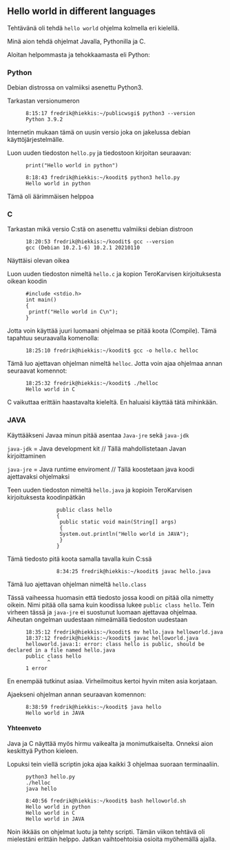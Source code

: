 ## Hello world in different languages

Tehtävänä oli tehdä `hello world` ohjelma kolmella eri kielellä.

Minä aion tehdä ohjelmat Javalla, Pythonilla ja C.

Aloitan helpommasta ja tehokkaamasta eli Python:

### Python

Debian distrossa on valmiiksi asenettu Python3.

Tarkastan versionumeron

          8:15:17 fredrik@hiekkis:~/publicwsgi$ python3 --version
          Python 3.9.2
          
Internetin mukaan tämä on uusin versio joka on jakelussa debian käyttöjärjestelmälle.

Luon uuden tiedoston `hello.py` ja tiedostoon kirjoitan seuraavan:

          print("Hello world in python")
          
          8:18:43 fredrik@hiekkis:~/koodit$ python3 hello.py 
          Hello world in python
          
Tämä oli äärimmäisen helppoa

### C

Tarkastan mikä versio C:stä on asenettu valmiiksi debian distroon

          18:20:53 fredrik@hiekkis:~/koodit$ gcc --version
          gcc (Debian 10.2.1-6) 10.2.1 20210110
Näyttäisi olevan oikea

Luon uuden tiedoston nimeltä `hello.c` ja kopion TeroKarvisen kirjoituksesta oikean koodin

          #include <stdio.h>
          int main()
          {
           printf("Hello world in C\n");
          }
Jotta voin käyttää juuri luomaani ohjelmaa se pitää koota (Compile). Tämä tapahtuu seuraavalla komenolla:

          18:25:10 fredrik@hiekkis:~/koodit$ gcc -o hello.c helloc
          
Tämä luo ajettavan ohjelman nimeltä `helloc`. Jotta voin ajaa ohjelmaa annan seuraavat komennot:

          18:25:32 fredrik@hiekkis:~/koodit$ ./helloc
          Hello world in C
          
C vaikuttaa erittäin haastavalta kieleltä. En haluaisi käyttää tätä mihinkään.

### JAVA

Käyttääkseni Javaa minun pitää asentaa `Java-jre` sekä `java-jdk`

`java-jdk` = Java development kit // Tällä mahdollistetaan Javan kirjoittaminen


`java-jre` = Java runtime enviroment // Tällä koostetaan java koodi ajettavaksi ohjelmaksi

Teen uuden tiedoston nimeltä `hello.java` ja kopioin TeroKarvisen kirjoituksesta koodinpätkän

                    public class hello
                    {
                     public static void main(String[] args)
                     {
                     System.out.println("Hello world in JAVA");
                     }
                    }
                    
Tämä tiedosto pitä koota samalla tavalla kuin C:ssä

                    8:34:25 fredrik@hiekkis:~/koodit$ javac hello.java
Tämä luo ajettavan ohjelman nimeltä `hello.class`

Tässä vaiheessa huomasin että tiedosto jossa koodi on pitää olla nimetty oikein. Nimi pitää olla sama kuin koodissa lukee `public class hello`. Tein virheen tässä ja `java-jre` ei suostunut luomaan ajettavaa ohjelmaa. Aiheutan ongelman uudestaan nimeämällä tiedoston uudestaan

          18:35:12 fredrik@hiekkis:~/koodit$ mv hello.java helloworld.java
          18:37:12 fredrik@hiekkis:~/koodit$ javac helloworld.java 
          helloworld.java:1: error: class hello is public, should be declared in a file named hello.java
          public class hello
                 ^
          1 error
          
En enempää tutkinut asiaa. Virheilmoitus kertoi hyvin miten asia korjataan.

Ajaekseni ohjelman annan seuraavan komennon:

          8:38:59 fredrik@hiekkis:~/koodit$ java hello
          Hello world in JAVA
          
#### Yhteenveto

Java ja C näyttää myös hirmu vaikealta ja monimutkaiselta. Onneksi aion keskittyä Python kieleen.

Lopuksi tein viellä scriptin joka ajaa kaikki 3 ohjelmaa suoraan terminaaliin.
          
          
          python3 hello.py
          ./helloc
          java hello

          8:40:56 fredrik@hiekkis:~/koodit$ bash helloworld.sh 
          Hello world in python
          Hello world in C
          Hello world in JAVA

Noin ikkääs on ohjelmat luotu ja tehty scripti.
Tämän viikon tehtävä oli mielestäni erittäin helppo. Jatkan vaihtoehtoisia osioita myöhemällä ajalla.






                    

